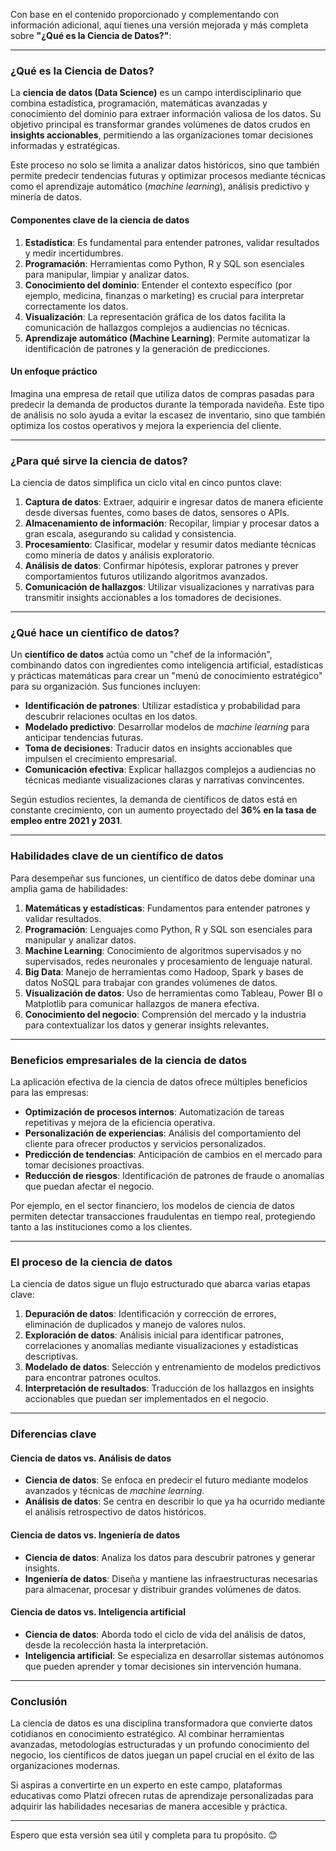 Con base en el contenido proporcionado y complementando con información adicional, aquí tienes una versión mejorada y más completa sobre **"¿Qué es la Ciencia de Datos?"**:

---

### **¿Qué es la Ciencia de Datos?**

La **ciencia de datos (Data Science)** es un campo interdisciplinario que combina estadística, programación, matemáticas avanzadas y conocimiento del dominio para extraer información valiosa de los datos. Su objetivo principal es transformar grandes volúmenes de datos crudos en **insights accionables**, permitiendo a las organizaciones tomar decisiones informadas y estratégicas.

Este proceso no solo se limita a analizar datos históricos, sino que también permite predecir tendencias futuras y optimizar procesos mediante técnicas como el aprendizaje automático (*machine learning*), análisis predictivo y minería de datos.

#### **Componentes clave de la ciencia de datos**
1. **Estadística**: Es fundamental para entender patrones, validar resultados y medir incertidumbres.
2. **Programación**: Herramientas como Python, R y SQL son esenciales para manipular, limpiar y analizar datos.
3. **Conocimiento del dominio**: Entender el contexto específico (por ejemplo, medicina, finanzas o marketing) es crucial para interpretar correctamente los datos.
4. **Visualización**: La representación gráfica de los datos facilita la comunicación de hallazgos complejos a audiencias no técnicas.
5. **Aprendizaje automático (Machine Learning)**: Permite automatizar la identificación de patrones y la generación de predicciones.

#### **Un enfoque práctico**
Imagina una empresa de retail que utiliza datos de compras pasadas para predecir la demanda de productos durante la temporada navideña. Este tipo de análisis no solo ayuda a evitar la escasez de inventario, sino que también optimiza los costos operativos y mejora la experiencia del cliente.

---

### **¿Para qué sirve la ciencia de datos?**

La ciencia de datos simplifica un ciclo vital en cinco puntos clave:

1. **Captura de datos**: Extraer, adquirir e ingresar datos de manera eficiente desde diversas fuentes, como bases de datos, sensores o APIs.
2. **Almacenamiento de información**: Recopilar, limpiar y procesar datos a gran escala, asegurando su calidad y consistencia.
3. **Procesamiento**: Clasificar, modelar y resumir datos mediante técnicas como minería de datos y análisis exploratorio.
4. **Análisis de datos**: Confirmar hipótesis, explorar patrones y prever comportamientos futuros utilizando algoritmos avanzados.
5. **Comunicación de hallazgos**: Utilizar visualizaciones y narrativas para transmitir insights accionables a los tomadores de decisiones.

---

### **¿Qué hace un científico de datos?**

Un **científico de datos** actúa como un "chef de la información", combinando datos con ingredientes como inteligencia artificial, estadísticas y prácticas matemáticas para crear un "menú de conocimiento estratégico" para su organización. Sus funciones incluyen:

- **Identificación de patrones**: Utilizar estadística y probabilidad para descubrir relaciones ocultas en los datos.
- **Modelado predictivo**: Desarrollar modelos de *machine learning* para anticipar tendencias futuras.
- **Toma de decisiones**: Traducir datos en insights accionables que impulsen el crecimiento empresarial.
- **Comunicación efectiva**: Explicar hallazgos complejos a audiencias no técnicas mediante visualizaciones claras y narrativas convincentes.

Según estudios recientes, la demanda de científicos de datos está en constante crecimiento, con un aumento proyectado del **36% en la tasa de empleo entre 2021 y 2031**.

---

### **Habilidades clave de un científico de datos**

Para desempeñar sus funciones, un científico de datos debe dominar una amplia gama de habilidades:

1. **Matemáticas y estadísticas**: Fundamentos para entender patrones y validar resultados.
2. **Programación**: Lenguajes como Python, R y SQL son esenciales para manipular y analizar datos.
3. **Machine Learning**: Conocimiento de algoritmos supervisados y no supervisados, redes neuronales y procesamiento de lenguaje natural.
4. **Big Data**: Manejo de herramientas como Hadoop, Spark y bases de datos NoSQL para trabajar con grandes volúmenes de datos.
5. **Visualización de datos**: Uso de herramientas como Tableau, Power BI o Matplotlib para comunicar hallazgos de manera efectiva.
6. **Conocimiento del negocio**: Comprensión del mercado y la industria para contextualizar los datos y generar insights relevantes.

---

### **Beneficios empresariales de la ciencia de datos**

La aplicación efectiva de la ciencia de datos ofrece múltiples beneficios para las empresas:

- **Optimización de procesos internos**: Automatización de tareas repetitivas y mejora de la eficiencia operativa.
- **Personalización de experiencias**: Análisis del comportamiento del cliente para ofrecer productos y servicios personalizados.
- **Predicción de tendencias**: Anticipación de cambios en el mercado para tomar decisiones proactivas.
- **Reducción de riesgos**: Identificación de patrones de fraude o anomalías que puedan afectar el negocio.

Por ejemplo, en el sector financiero, los modelos de ciencia de datos permiten detectar transacciones fraudulentas en tiempo real, protegiendo tanto a las instituciones como a los clientes.

---

### **El proceso de la ciencia de datos**

La ciencia de datos sigue un flujo estructurado que abarca varias etapas clave:

1. **Depuración de datos**: Identificación y corrección de errores, eliminación de duplicados y manejo de valores nulos.
2. **Exploración de datos**: Análisis inicial para identificar patrones, correlaciones y anomalías mediante visualizaciones y estadísticas descriptivas.
3. **Modelado de datos**: Selección y entrenamiento de modelos predictivos para encontrar patrones ocultos.
4. **Interpretación de resultados**: Traducción de los hallazgos en insights accionables que puedan ser implementados en el negocio.

---

### **Diferencias clave**

#### **Ciencia de datos vs. Análisis de datos**
- **Ciencia de datos**: Se enfoca en predecir el futuro mediante modelos avanzados y técnicas de *machine learning*.
- **Análisis de datos**: Se centra en describir lo que ya ha ocurrido mediante el análisis retrospectivo de datos históricos.

#### **Ciencia de datos vs. Ingeniería de datos**
- **Ciencia de datos**: Analiza los datos para descubrir patrones y generar insights.
- **Ingeniería de datos**: Diseña y mantiene las infraestructuras necesarias para almacenar, procesar y distribuir grandes volúmenes de datos.

#### **Ciencia de datos vs. Inteligencia artificial**
- **Ciencia de datos**: Aborda todo el ciclo de vida del análisis de datos, desde la recolección hasta la interpretación.
- **Inteligencia artificial**: Se especializa en desarrollar sistemas autónomos que pueden aprender y tomar decisiones sin intervención humana.

---

### **Conclusión**

La ciencia de datos es una disciplina transformadora que convierte datos cotidianos en conocimiento estratégico. Al combinar herramientas avanzadas, metodologías estructuradas y un profundo conocimiento del negocio, los científicos de datos juegan un papel crucial en el éxito de las organizaciones modernas.

Si aspiras a convertirte en un experto en este campo, plataformas educativas como Platzi ofrecen rutas de aprendizaje personalizadas para adquirir las habilidades necesarias de manera accesible y práctica.

--- 

Espero que esta versión sea útil y completa para tu propósito. 😊